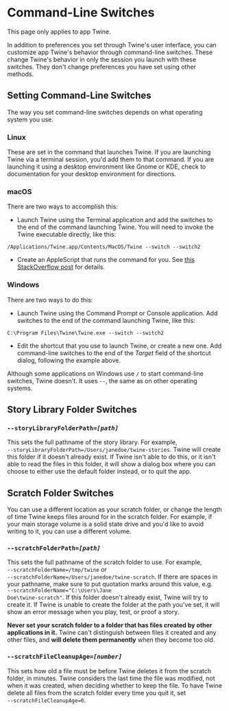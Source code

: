 # Command-Line Switches

This page only applies to app Twine.

In addition to preferences you set through Twine's user interface, you can
customize app Twine's behavior through command-line switches. These change
Twine's behavior in only the session you launch with these switches. They don't
change preferences you have set using other methods.

## Setting Command-Line Switches

The way you set command-line switches depends on what operating system you use.

### Linux

These are set in the command that launches Twine. If you are launching Twine via
a terminal session, you'd add them to that command. If you are launching it
using a desktop environment like Gnome or KDE, check to documentation for your
desktop environment for directions.

### macOS

There are two ways to accomplish this:

- Launch Twine using the Terminal application and add the switches to the end of
  the command launching Twine. You will need to invoke the Twine executable
  directly, like this:

```
/Applications/Twine.app/Contents/MacOS/Twine --switch --switch2
```

- Create an AppleScript that runs the command for you. See [this StackOverflow
  post](https://superuser.com/a/16777) for details.

### Windows

There are two ways to do this:

- Launch Twine using the Command Prompt or Console application. Add switches to
  the end of the command launching Twine, like this:

```
C:\Program Files\Twine\Twine.exe --switch --switch2
```

- Edit the shortcut that you use to launch Twine, or create a new one. Add
  command-line switches to the end of the _Target_ field of the shortcut dialog,
  following the example above.

Although some applications on Windows use `/` to start command-line switches,
Twine doesn't. It uses `--`, the same as on other operating systems.

## Story Library Folder Switches

### <code>--storyLibraryFolderPath=_[path]_</code>

This sets the full pathname of the story library. For example,
<code>&#x2011;&#x2011;storyLibraryFolderPath=/Users/janedoe/twine-stories</code>.
Twine will create this folder if it doesn't already exist. If Twine isn't able
to do this, or it isn't able to read the files in this folder, it will show a
dialog box where you can choose to either use the default folder instead, or to
quit the app.

## Scratch Folder Switches

You can use a different location as your scratch folder, or change the length of
time Twine keeps files around for in the scratch folder. For example, if your
main storage volume is a solid state drive and you'd like to avoid writing to
it, you can use a different volume.

### <code>--scratchFolderPath=_[path]_</code>

This sets the full pathname of the scratch folder to use. For example,
<code>&#x2011;&#x2011;scratchFolderName=/tmp/twine</code> or
<code>&#x2011;&#x2011;scratchFolderName=/Users/janedoe/twine-scratch</code>. If
there are spaces in your pathname, make sure to put quotation marks around this
value, e.g. <code>&#x2011;&#x2011;scratchFolderName="C:\Users\Jane
Doe\twine-scratch"</code>. If this folder doesn't already exist, Twine will try
to create it. If Twine is unable to create the folder at the path you've set, it
will show an error message when you play, test, or proof a story.

**Never set your scratch folder to a folder that has files created by other
applications in it.** Twine can't distinguish between files it created and any
other files, and **will delete them permanently** when they become too old.

### <code>--scratchFileCleanupAge=_[number]_</code>

This sets how old a file must be before Twine deletes it from the scratch
folder, in minutes. Twine considers the last time the file was modified, not
when it was created, when deciding whether to keep the file. To have Twine
delete all files from the scratch folder every time you quit it, set
<code>&#x2011;&#x2011;scratchFileCleanupAge=0</code>.
